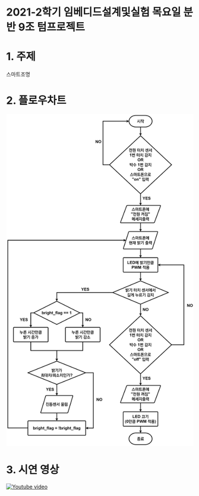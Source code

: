 2021-2학기 임베디드설계및실험 목요일 분반 9조 텀프로젝트
============================================
# 1. 주제
스마트조명
# 2. 플로우차트
![flowchart](./Info/flowchart.png)
# 3. 시연 영상
[![Youtube video](https://img.youtube.com/vi/KEMoB9rK0mw/maxres2.jpg)](https://www.youtube.com/watch?v=KEMoB9rK0mw)
